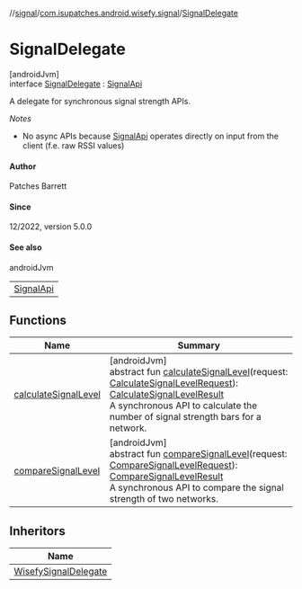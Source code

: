 //[signal](../../../index.md)/[com.isupatches.android.wisefy.signal](../index.md)/[SignalDelegate](index.md)

# SignalDelegate

[androidJvm]\
interface [SignalDelegate](index.md) : [SignalApi](../-signal-api/index.md)

A delegate for synchronous signal strength APIs.

*Notes*

- 
   No async APIs because [SignalApi](../-signal-api/index.md) operates directly on input from the client (f.e. raw RSSI values)

#### Author

Patches Barrett

#### Since

12/2022, version 5.0.0

#### See also

androidJvm

| |
|---|
| [SignalApi](../-signal-api/index.md) |

## Functions

| Name | Summary |
|---|---|
| [calculateSignalLevel](../-signal-api/calculate-signal-level.md) | [androidJvm]<br>abstract fun [calculateSignalLevel](../-signal-api/calculate-signal-level.md)(request: [CalculateSignalLevelRequest](../../com.isupatches.android.wisefy.signal.entities/-calculate-signal-level-request/index.md)): [CalculateSignalLevelResult](../../com.isupatches.android.wisefy.signal.entities/-calculate-signal-level-result/index.md)<br>A synchronous API to calculate the number of signal strength bars for a network. |
| [compareSignalLevel](../-signal-api/compare-signal-level.md) | [androidJvm]<br>abstract fun [compareSignalLevel](../-signal-api/compare-signal-level.md)(request: [CompareSignalLevelRequest](../../com.isupatches.android.wisefy.signal.entities/-compare-signal-level-request/index.md)): [CompareSignalLevelResult](../../com.isupatches.android.wisefy.signal.entities/-compare-signal-level-result/index.md)<br>A synchronous API to compare the signal strength of two networks. |

## Inheritors

| Name |
|---|
| [WisefySignalDelegate](../-wisefy-signal-delegate/index.md) |
